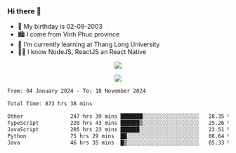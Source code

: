 ### Hi there 👋
- 🎂 My birthday is 02-09-2003
- 🏙️ I come from Vinh Phuc province
- 🌱 I’m currently learning at Thang Long University
- 🧑‍💻 I know NodeJS, ReactJS an React Native
<p align="center"><img src="https://github-readme-stats.vercel.app/api?username=tmquang0209&show_icons=true&theme=gradient"></p>
<p align="center"><img src="https://github-readme-stats.vercel.app/api/top-langs/?username=tmquang0209&hide=scss,css&langs_count=10"></p>
<!--START_SECTION:waka-->

```txt
From: 04 January 2024 - To: 18 November 2024

Total Time: 873 hrs 38 mins

Other               247 hrs 39 mins ███████░░░░░░░░░░░░░░░░░░   28.35 %
TypeScript          220 hrs 43 mins ██████▒░░░░░░░░░░░░░░░░░░   25.26 %
JavaScript          205 hrs 23 mins ██████░░░░░░░░░░░░░░░░░░░   23.51 %
Python              75 hrs 29 mins  ██░░░░░░░░░░░░░░░░░░░░░░░   08.64 %
Java                46 hrs 35 mins  █▒░░░░░░░░░░░░░░░░░░░░░░░   05.33 %
```

<!--END_SECTION:waka-->
